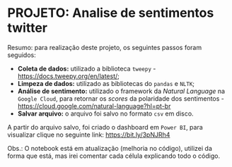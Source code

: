 # PROJETO: Analise de sentimentos twitter
 
 Resumo: para realização deste projeto, os seguintes passos foram seguidos:
 * **Coleta de dados:** utilizado a biblioteca `tweepy` - https://docs.tweepy.org/en/latest/;
 * **Limpeza de dados:** utilizado as bibliotecas do `pandas` e `NLTK`;
 * **Análise de sentimento:** utilizado o framework da *Natural Language* na `Google Cloud`, para retornar os *scores* da polaridade dos sentimentos - https://cloud.google.com/natural-language?hl=pt-br
 * **Salvar arquivo:** o arquivo foi salvo no formato `csv` em disco.

A partir do arquivo salvo, foi criado o dashboard em `Power BI`, para visualizar clique no seguinte link: https://bit.ly/3pNJRh4

Obs.: O notebook está em atualização (melhoria no código), utilizei da forma que está, mas irei comentar cada célula explicando todo o código.
